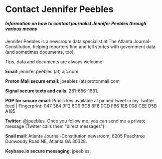 # Contact Jennifer Peebles
##### Information on how to contact journalist Jennifer Peebles through various means

Jennifer Peebles is a newsroom data specialist at The Atlanta Journal-Constitution, helping reporters find and tell stories with government data (and sometimes documents, too). 

Tips, data and documents are always welcome!

**Email**: jennifer.peebles (at) ajc.com

**Proton Mail secure email**: jpeebles (at) protonmail.com

**Signal secure texts and calls**: 281-656-1681. 

**PGP for secure email**: Public key available at pinned tweet in my Twitter feed | Fingerprint: 047 384 9F2 6C9 9C8 8F6 0CD F86 1EB 008 CEE D5B A185

**Twitter**: @jpeebles. Once you follow me, you can send me a private message (Twitter calls them "direct messages"). 

**Snail mail**: Atlanta Journal-Constitution newsroom, 6205 Peachtree Dunwoody Road NE, Atlanta GA 30328. 

**Keybase.io secure messaging**: jpeebles. 

